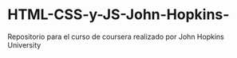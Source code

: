 # HTML-CSS-y-JS-John-Hopkins-
Repositorio para el curso de coursera realizado por John Hopkins University
